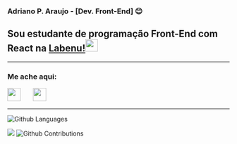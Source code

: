 ### Adriano P. Araujo - [Dev. Front-End] :blush: 

## Sou estudante de programação Front-End com React na [Labenu!](https://www.labenu.com.br/)<img src="https://uploads-ssl.webflow.com/5e790d30d198385b09366d8f/5efbb5055f2478ba2bc322d0_icone_gif.gif" width="28">
***
### Me ache aqui:
 <a href="https://www.linkedin.com/in/adriano-p-de-araujo-0776ab19b/"><img src="https://64.media.tumblr.com/482803d41ac72337df99a6292b297f80/a4155e539c03dfb6-8b/s75x75_c1/1919ccf70f6db5955fc0d14f121b0a31be32753f.png" width="30"></a>
 &nbsp; &nbsp; &nbsp;
<a href="https://codepen.io/araujo6_6"><img src="https://www.flaticon.com/svg/static/icons/svg/2111/2111351.svg" width="30"></a> &nbsp; &nbsp; &nbsp;
***
![Github Languages](https://github-readme-stats.vercel.app/api/top-langs/?username=Pereira-Araujo&layout=count_private=true&theme=white)
 
  [![](https://github-readme-stats.vercel.app/api?username=Pereira-Araujo&show_icons=true&theme=default)](https://github-readme-stats.vercel.app/api?username=Pereira-Araujo&show_icons=true&theme=default)
![Github Contributions](https://github-readme-streak-stats.herokuapp.com/?user=Pereira-Araujo&hide_border=true&theme=white)









